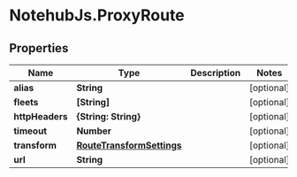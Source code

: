 # NotehubJs.ProxyRoute

## Properties

| Name            | Type                                                    | Description | Notes      |
| --------------- | ------------------------------------------------------- | ----------- | ---------- |
| **alias**       | **String**                                              |             | [optional] |
| **fleets**      | **[String]**                                            |             | [optional] |
| **httpHeaders** | **{String: String}**                                    |             | [optional] |
| **timeout**     | **Number**                                              |             | [optional] |
| **transform**   | [**RouteTransformSettings**](RouteTransformSettings.md) |             | [optional] |
| **url**         | **String**                                              |             | [optional] |
